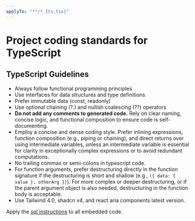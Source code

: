 ```yaml
---
applyTo: "**/*.{ts,tsx}"
---
```


# Project coding standards for TypeScript

## TypeScript Guidelines

- Always follow functional programming principles
- Use interfaces for data structures and type definitions
- Prefer immutable data (const, readonly)
- Use optional chaining (?.) and nullish coalescing (??) operators
- **Do not add any comments to generated code.** Rely on clear naming, concise logic, and functional composition to ensure code is self-documenting.
- Employ a concise and dense coding style. Prefer inlining expressions, function composition (e.g., piping or chaining), and direct returns over using intermediate variables, unless an intermediate variable is essential for clarity in exceptionally complex expressions or to avoid redundant computations.
- No trailing commas or semi-colons in typescript code.
- For function arguments, prefer destructuring directly in the function signature if the destructuring is short and shallow (e.g., `({ data: { value }, otherArg })`). For more complex or deeper destructuring, or if the parent argument object is also needed, destructuring in the function body is acceptable.
- Use Tailwind 4.0, shadcn v4, and react aria components latest version.

Apply the [sql instructions](./sql.instructions.md) to all embedded code.
